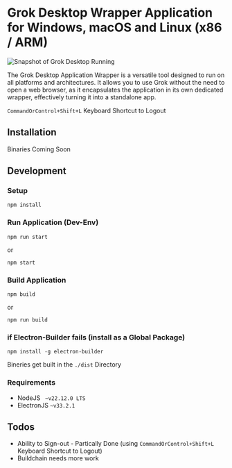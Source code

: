 # Grok Desktop Wrapper Application for Windows, macOS and Linux (x86 / ARM)

![Snapshot of Grok Desktop Running](appsnapshot.png)

The Grok Desktop Application Wrapper is a versatile tool designed to run on all platforms and architectures. It allows you to use Grok without the need to open a web browser, as it encapsulates the application in its own dedicated wrapper, effectively turning it into a standalone app.

```CommandOrControl+Shift+L``` Keyboard Shortcut to Logout

## Installation
Binaries Coming Soon

## Development
### Setup
```
npm install
```

### Run Application (Dev-Env)
```
npm run start
```
or
```
npm start
```

### Build Application
```
npm build
```
or
```
npm run build
```

### if Electron-Builder fails (install as a Global Package)
```
npm install -g electron-builder
```

Bineries get built in the ```./dist``` Directory

### Requirements
* NodeJS ``` ~v22.12.0 LTS```
* ElectronJS ``` ~v33.2.1 ```


## Todos
* Ability to Sign-out - Partically Done (using ```CommandOrControl+Shift+L``` Keyboard Shortcut to Logout)
* Buildchain needs more work

